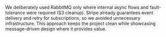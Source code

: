 ﻿We deliberately used RabbitMQ only where internal async flows and fault-tolerance were required (S3 cleanup). Stripe already guarantees event delivery and retry for subscriptions, so we avoided unnecessary infrastructure. 
This approach keeps the project clean while showcasing message-driven design where it provides value.